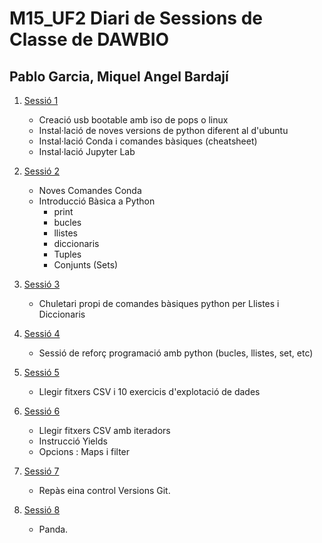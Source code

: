 # M15_UF2 Diari de Sessions de Classe de DAWBIO
## Pablo Garcia, Miquel Angel Bardají

1. [Sessió 1](./Sessi%C3%B31_PreparacioEntorn "Sessió 1")
	- Creació usb bootable amb iso de pops o linux
	- Instal·lació de noves versions de python diferent al d'ubuntu
	- Instal·lació Conda i comandes bàsiques (cheatsheet)
	- Instal·lació Jupyter Lab
2. [Sessió 2](./Sessi%C3%B32_ComandesConda "Sessió 2")
	- Noves Comandes Conda
	- Introducció Bàsica a Python 
		- print
		- bucles
		- llistes
		- diccionaris
		- Tuples
		- Conjunts (Sets)
3. [Sessió 3](./Sessi%C3%B33_Cheatsheet "Sessió 3")
	- Chuletari propi de comandes bàsiques python per Llistes i Diccionaris
4. [Sessió 4](./Sessi%C3%B34_exercicisRepasPython "Sessió4")
	- Sessió de reforç programació amb python (bucles, llistes, set, etc)
5. [Sessió 5](./Sessió5_ExplotacioFitxersCSV "Sessió 5")
	- Llegir fitxers CSV i 10 exercicis d'explotació de dades

6. [Sessió 6](./sessio6_Iteradors_Fitxers "Sessió 6")
	- Llegir fitxers CSV amb iteradors
	- Instrucció Yields
	- Opcions : Maps i filter

7. [Sessió 7](./sessió7_git "Sessió 7")
	- Repàs eina control Versions Git.

8. [Sessió 8](./Sessió8_Panda "Sessió 9")
	- Panda.
